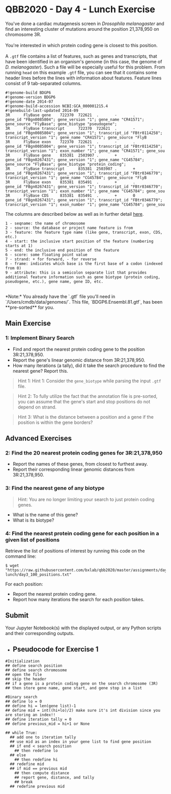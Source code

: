 # QBB2020 - Day 4 - Lunch Exercise

You've done a cardiac mutagenesis screen in *Drosophila melanogaster* and find an interesting cluster of mutations around the position 21,378,950 on chromosome 3R.<br /><br />
You're interested in which protein coding gene is closest to this position.<br /><br />
A `.gtf` file contains a list of features, such as genes and transcripts, that have been identified in an organism's genome (in this case, the genome of *D. melanogaster*). Such a file will be especially useful for this problem. From running `head` on this example `.gtf` file, you can see that it contains some header lines before the lines with information about features. Feature lines consist of 9 tab-separated columns.
```
#!genome-build BDGP6
#!genome-version BDGP6
#!genome-date 2014-07
#!genome-build-accession NCBI:GCA_000001215.4
#!genebuild-last-updated 2014-09
3R      FlyBase gene    722370  722621  .       -       .       gene_id "FBgn0085804"; gene_version "1"; gene_name "CR41571"; gene_source "FlyBase"; gene_biotype "pseudogene";
3R      FlyBase transcript      722370  722621  .       -       .       gene_id "FBgn0085804"; gene_version "1"; transcript_id "FBtr0114258"; transcript_version "1"; gene_name "CR41571"; gene_source "FlyB
3R      FlyBase exon    722370  722621  .       -       .       gene_id "FBgn0085804"; gene_version "1"; transcript_id "FBtr0114258"; transcript_version "1"; exon_number "1"; gene_name "CR41571"; gene_sou
3R      FlyBase gene    835381  2503907 .       +       .       gene_id "FBgn0267431"; gene_version "1"; gene_name "CG45784"; gene_source "FlyBase"; gene_biotype "protein_coding";
3R      FlyBase transcript      835381  2503907 .       +       .       gene_id "FBgn0267431"; gene_version "1"; transcript_id "FBtr0346770"; transcript_version "1"; gene_name "CG45784"; gene_source "FlyB
3R      FlyBase exon    835381  835491  .       +       .       gene_id "FBgn0267431"; gene_version "1"; transcript_id "FBtr0346770"; transcript_version "1"; exon_number "1"; gene_name "CG45784"; gene_sou
3R      FlyBase CDS     835381  835491  .       +       0       gene_id "FBgn0267431"; gene_version "1"; transcript_id "FBtr0346770"; transcript_version "1"; exon_number "1"; gene_name "CG45784"; gene_sou
```
The columns are described below as well as in further detail [here](https://uswest.ensembl.org/info/website/upload/gff.html).
```
1 - seqname: the name of chromosome  
2 - source: the database or project name feature is from
3 - feature: the feature type name (like gene, transcript, exon, CDS, etc.)
4 - start: the inclusive start position of the feature (numbering starts at 1)
5 - end: the inclusive end position of the feature
6 - score: some floating point value
7 - strand: + for forward, - for reverse
8 - frame: indicates which base is the first base of a codon (indexed from 0)
9 - attribute: this is a semicolon separate list that provides additional feature information such as gene biotype (protein coding, pseudogene, etc.), gene name, gene ID, etc.
```
<br />
*Note:* You already have the `.gtf` file you'll need in `/Users/cmdb/data/genomes/`. This file, `BDGP6.Ensembl.81.gtf`, has been **pre-sorted** for you.

## Main Exercise
### 1: Implement Binary Search
* Find and report the nearest protein coding gene to the position 3R:21,378,950.
* Report the gene's linear genomic distance from 3R:21,378,950.
* How many iterations (a tally), did it take the search procedure to find the nearest gene? Report this.

> Hint 1: Hint 1: Consider the `gene_biotype` while parsing the input `.gtf` file.

> Hint 2: To fully utilize the fact that the annotation file is pre-sorted, you can assume that the gene's start and stop positions do not depend on strand.

> Hint 3: What is the distance between a position and a gene if the position is within the gene borders?

## Advanced Exercises
### 2: Find the 20 nearest protein coding genes for 3R:21,378,950
* Report the names of these genes, from closest to furthest away.
* Report their corresponding linear genomic distances from 3R:21,378,950.

### 3: Find the nearest gene of any biotype
> Hint: You are no longer limiting your search to just protein coding genes.

* What is the name of this gene?
* What is its biotype?

### 4: Find the nearest protein coding gene for each position in a given list of positions

Retrieve the list of positions of interest by running this code on the command line:
```
$ wget "https://raw.githubusercontent.com/bxlab/qbb2020/master/assignments/day4-lunch/day3_100_positions.txt"
```

For each position:
* Report the nearest protein coding gene.
* Report how many iterations the search for each position takes.

## Submit
Your Jupyter Notebook(s) with the displayed output, or any Python scripts and their corresponding outputs.

- ## Pseudocode for Exercise 1
```
#Initialization
## define search position
## define search chromosome
## open the file
## skip the header
## if a gene is a protein coding gene on the search chromosome (3R)
## then store gene name, gene start, and gene stop in a list

#Binary search
## define lo = 0
## define hi = len(gene list)-1
## define mid = int((hi+lo)/2) make sure it's int division since you are storing an index!!
## define iteration tally = 0
## define previous_mid = hi+1 or None

## while True:
  ## add one to iteration tally
  ## use mid as an index in your gene list to find gene position
  ## if end < search position
    ## then redefine lo
  ## else
    ## then redefine hi
  ## redefine mid
  ## if mid == previous mid
    ## then compute distance
    ## report gene, distance, and tally
    ## break
  ## redefine previous mid
```
